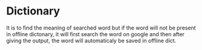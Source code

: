 # Dictionary
It is to find the meaning of searched word but if the word will not be present in offline dictonary, it will first search the word on google and then after giving the output, the word will automaticaly be saved in offline dict.
